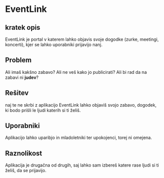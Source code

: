 # EventLink

## kratek opis

EventLink je portal v katerem lahko objavis svoje dogodke (zurke, meetingi, koncerti), kjer se lahko uporabniki prijavijo nanj.


## Problem

Ali imaš kakšno zabavo? Ali ne veš kako jo publicirati? Ali bi rad da na zabavi ni **judev**?

## Rešitev

naj te ne skrbi z aplikacijo EventLink lahko objaviš svojo zabavo, dogodek, ki bodo prišli le ljudi katerih si ti želiš.

## Uporabniki

Aplikacijo lahko uparibjo in mladoletniki ter upokojenci, torej ni omejena. 

## Raznolikost

Aplikacija je drugačna od drugih, saj lahko sam izbereš katere rase ljudi si ti želiš, da se prijavijo.